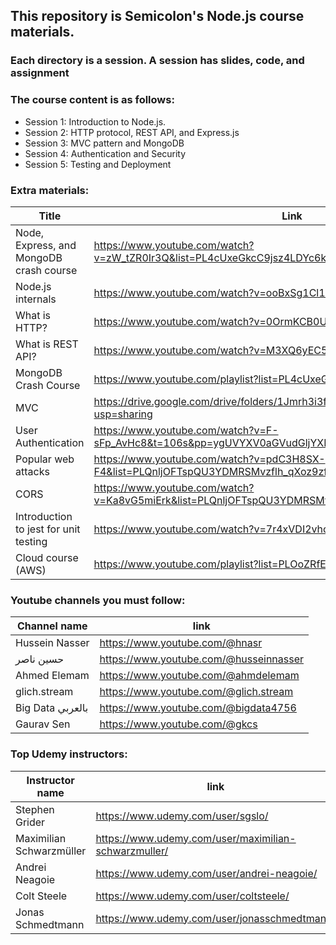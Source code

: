 ## This repository is Semicolon's Node.js course materials.

### Each directory is a session. A session has slides, code, and assignment

### The course content is as follows:

-   Session 1: Introduction to Node.js.
-   Session 2: HTTP protocol, REST API, and Express.js
-   Session 3: MVC pattern and MongoDB
-   Session 4: Authentication and Security
-   Session 5: Testing and Deployment

### Extra materials:

| Title                                   | Link                                                                                                 |
| --------------------------------------- | ---------------------------------------------------------------------------------------------------- |
| Node, Express, and MongoDB crash course | https://www.youtube.com/watch?v=zW_tZR0Ir3Q&list=PL4cUxeGkcC9jsz4LDYc6kv3ymONOKxwBU&index=11         |
| Node.js internals                       | https://www.youtube.com/watch?v=ooBxSg1Cl1w                                                          |
| What is HTTP?                           | https://www.youtube.com/watch?v=0OrmKCB0UrQ                                                          |
| What is REST API?                       | https://www.youtube.com/watch?v=M3XQ6yEC51Q&t                                                        |
| MongoDB Crash Course                    | https://www.youtube.com/playlist?list=PL4cUxeGkcC9h77dJ-QJlwGlZlTd4ecZOA                             |
| MVC                                     | https://drive.google.com/drive/folders/1Jmrh3i3f2pbWxncKwPpCQfoF5NSoXmwb?usp=sharing                 |
| User Authentication                     | https://www.youtube.com/watch?v=F-sFp_AvHc8&t=106s&pp=ygUVYXV0aGVudGljYXRpb24gaW4ganNc               |
| Popular web attacks                     | https://www.youtube.com/watch?v=pdC3H8SX-F4&list=PLQnljOFTspQU3YDMRSMvzflh_qXoz9zfv&index=40&pp=iAQB |
| CORS                                    | https://www.youtube.com/watch?v=Ka8vG5miErk&list=PLQnljOFTspQU3YDMRSMvzflh_qXoz9zfv&index=11         |
| Introduction to jest for unit testing   | https://www.youtube.com/watch?v=7r4xVDI2vho                                                          |
| Cloud course (AWS)                      | https://www.youtube.com/playlist?list=PLOoZRfEtk6kWSM_l9xMjDh-_MJXl03-pf                             |

### Youtube channels you must follow:

| Channel name     | link                                   |
| ---------------- | -------------------------------------- |
| Hussein Nasser   | https://www.youtube.com/@hnasr         |
| حسين ناصر        | https://www.youtube.com/@husseinnasser |
| Ahmed Elemam     | https://www.youtube.com/@ahmdelemam    |
| glich.stream     | https://www.youtube.com/@glich.stream  |
| Big Data بالعربي | https://www.youtube.com/@bigdata4756   |
| Gaurav Sen       | https://www.youtube.com/@gkcs          |

### Top Udemy instructors:

| Instructor name          | link                                                 |
| ------------------------ | ---------------------------------------------------- |
| Stephen Grider           | https://www.udemy.com/user/sgslo/                    |
| Maximilian Schwarzmüller | https://www.udemy.com/user/maximilian-schwarzmuller/ |
| Andrei Neagoie           | https://www.udemy.com/user/andrei-neagoie/           |
| Colt Steele              | https://www.udemy.com/user/coltsteele/               |
| Jonas Schmedtmann        | https://www.udemy.com/user/jonasschmedtmann/         |
